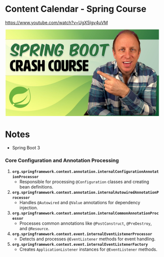 # Content Calendar - Spring Course

https://www.youtube.com/watch?v=UgX5lgv4uVM

![image-20250202174832939](README.assets/image-20250202174832939.png)

# Notes 

- Spring Boot 3

### **Core Configuration and Annotation Processing**

1. **`org.springframework.context.annotation.internalConfigurationAnnotationProcessor`**
   - Responsible for processing `@Configuration` classes and creating bean definitions.
2. **`org.springframework.context.annotation.internalAutowiredAnnotationProcessor`**
   - Handles `@Autowired` and `@Value` annotations for dependency injection.
3. **`org.springframework.context.annotation.internalCommonAnnotationProcessor`**
   - Processes common annotations like `@PostConstruct`, `@PreDestroy`, and `@Resource`.
4. **`org.springframework.context.event.internalEventListenerProcessor`**
   - Detects and processes `@EventListener` methods for event handling.
5. **`org.springframework.context.event.internalEventListenerFactory`**
   - Creates `ApplicationListener` instances for `@EventListener` methods.

















